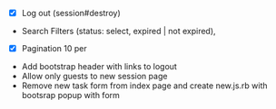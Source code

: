 - [x] Log out (session#destroy)
- Search Filters (status: select, expired | not expired),
- [x] Pagination 10 per
- Add bootstrap header with links to logout
- Allow only guests to new session page
- Remove new task form from index page and create new.js.rb with bootsrap popup with form